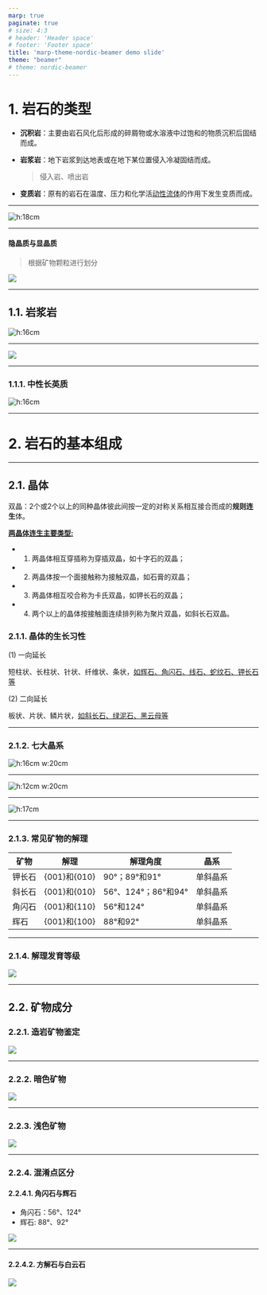 ```yaml
---
marp: true
paginate: true
# size: 4:3
# header: 'Header space'
# footer: 'Footer space'
title: 'marp-theme-nordic-beamer demo slide'
theme: "beamer"
# theme: nordic-beamer
---
```



# 1. 岩石的类型

- **沉积岩**：主要由岩石风化后形成的碎屑物或水溶液中过饱和的物质沉积后固结而成。

- **岩浆岩**：地下岩浆到达地表或在地下某位置侵入冷凝固结而成。

  > 侵入岩、喷出岩

- **变质岩**：原有的岩石在温度、压力和化学活<u>动性流体</u>的作用下发生变质而成。

---

![h:18cm](images/ch01_野外岩石的识别方法/岩石结构.png)

---

<h4>隐晶质与显晶质</h4>

> 根据矿物颗粒进行划分

![](images/base01-岩石基础/矿物颗粒.png)

---

## 1.1. 岩浆岩

![h:16cm](images/base01-岩石基础/火成岩分类.png)

---

![](images/appendix02_岩石组成/火山岩的分类.png)

---

### 1.1.1. 中性长英质

![h:16cm](images/base01-岩石基础/分类-中性长英质.png)

---

# 2. 岩石的基本组成

---

## 2.1. 晶体

双晶：2个或2个以上的同种晶体彼此间按一定的对称关系相互接合而成的**规则连生**体。

<u>**两晶体连生主要类型:**</u>

- 1. 两晶体相互穿插称为穿插双晶，如十字石的双晶；
- 2. 两晶体按一个面接触称为接触双晶，如石膏的双晶；
- 3. 两晶体相互咬合称为卡氏双晶，如钾长石的双晶；
- 4. 两个以上的晶体按接触面连续排列称为聚片双晶，如斜长石双晶。


### 2.1.1. 晶体的生长习性

(1) 一向延长

短柱状、长柱状、针状、纤维状、条状，<u>如辉石、角闪石、线石、蛇纹石、钾长石等</u>

(2) 二向延长

板状、片状、鳞片状，<u>如斜长石、绿泥石、黑云母等</u>

---

### 2.1.2. 七大晶系

![h:16cm w:20cm](images/base01-岩石基础/七大晶系-01.png)

---

![h:12cm w:20cm](images/base01-岩石基础/七大晶系-02.png)

---

![h:17cm](images/base01-岩石基础/双晶结构.png)

---

### 2.1.3. 常见矿物的解理

| 矿物   | 解理         | 解理角度            | 晶系     |
| ------ | ------------ | ------------------- | -------- |
| 钾长石 | {001}和{010} | 90°；89°和91°       | 单斜晶系 |
| 斜长石 | {001}和{010} | 56°、124°；86°和94° | 单斜晶系 |
| 角闪石 | {001}和{110} | 56°和124°           | 单斜晶系 |
| 辉石   | {001}和{100} | 88°和92°            | 单斜晶系 |

---

### 2.1.4. 解理发育等级

![](images/base01-岩石基础/解理.png)

---

## 2.2. 矿物成分

### 2.2.1. 造岩矿物鉴定

![](images/base01-岩石基础/造岩矿物鉴定.png)

---

### 2.2.2. 暗色矿物

![](images/base01-岩石基础/暗色矿物.png)

---

### 2.2.3. 浅色矿物

![](images/base01-岩石基础/浅色矿物.png)

---

### 2.2.4. 混淆点区分

#### 2.2.4.1. 角闪石与辉石

- 角闪石：56°、124°
- 辉石: 88°、92°

![](images/base01-岩石基础/角闪石与辉石.png)


---

#### 2.2.4.2. 方解石与白云石

![](images/base01-岩石基础/方解石与白云石.png)

